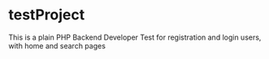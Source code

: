 # testProject
This is a plain PHP Backend Developer Test for registration and login users, with home and search pages
